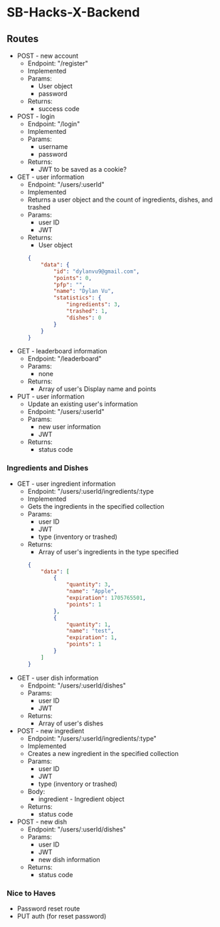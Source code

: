 # SB-Hacks-X-Backend

## Routes
* POST - new account
    * Endpoint: "/register"
    * Implemented
    * Params:
        * User object
        * password
    * Returns:
        * success code
* POST - login
    * Endpoint: "/login"
    * Implemented
    * Params:
        * username
        * password
    * Returns:
        * JWT to be saved as a cookie?
* GET - user information
    * Endpoint: "/users/:userId"
    * Implemented
    * Returns a user object and the count of ingredients, dishes, and trashed
    * Params:
        * user ID
        * JWT
    * Returns:
        * User object
        ```json
        {
            "data": {
                "id": "dylanvu9@gmail.com",
                "points": 0,
                "pfp": "",
                "name": "Dylan Vu",
                "statistics": {
                    "ingredients": 3,
                    "trashed": 1,
                    "dishes": 0
                }
            }
        }
        ```
* GET - leaderboard information
    * Endpoint: "/leaderboard"
    * Params:
        * none
    * Returns:
        * Array of user's Display name and points
* PUT - user information
    * Update an existing user's information
    * Endpoint: "/users/:userId"
    * Params:
        * new user information
        * JWT
    * Returns:
        * status code

### Ingredients and Dishes
* GET - user ingredient information
    * Endpoint: "/users/:userId/ingredients/:type
    * Implemented
    * Gets the ingredients in the specified collection
    * Params:
        * user ID
        * JWT
        * type (inventory or trashed)
    * Returns:
        * Array of user's ingredients in the type specified
        ```json
        {
            "data": [
                {
                    "quantity": 3,
                    "name": "Apple",
                    "expiration": 1705765501,
                    "points": 1
                },
                {
                    "quantity": 1,
                    "name": "test",
                    "expiration": 1,
                    "points": 1
                }
            ]
        }
        ```
* GET - user dish information
    * Endpoint: "/users/:userId/dishes"
    * Params:
        * user ID
        * JWT
    * Returns:
        * Array of user's dishes
* POST - new ingredient
    * Endpoint: "/users/:userId/ingredients/:type"
    * Implemented
    * Creates a new ingredient in the specified collection
    * Params:
        * user ID
        * JWT
        * type (inventory or trashed)
    * Body:
        * ingredient - Ingredient object
    * Returns:
        * status code
* POST - new dish
    * Endpoint: "/users/:userId/dishes"
    * Params:
        * user ID
        * JWT
        * new dish information
    * Returns:
        * status code

### Nice to Haves
* Password reset route
* PUT auth (for reset password)